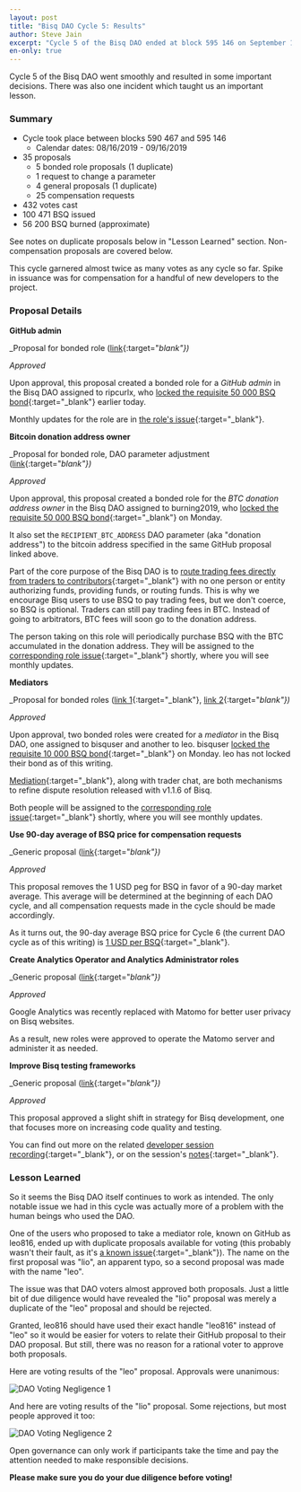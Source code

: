 ```yaml
---
layout: post
title: "Bisq DAO Cycle 5: Results"
author: Steve Jain
excerpt: "Cycle 5 of the Bisq DAO ended at block 595 146 on September 16 2019. This post covers its results, as well as an important lesson learned. <br><br>"
en-only: true
---
```


Cycle 5 of the Bisq DAO went smoothly and resulted in some important decisions. There was also one incident which taught us an important lesson.

### Summary

* Cycle took place between blocks 590 467 and 595 146
  * Calendar dates: 08/16/2019 - 09/16/2019
* 35 proposals
  * 5 bonded role proposals (1 duplicate)
  * 1 request to change a parameter
  * 4 general proposals (1 duplicate)
  * 25 compensation requests
* 432 votes cast
* 100 471 BSQ issued
* 56 200 BSQ burned (approximate)

See notes on duplicate proposals below in "Lesson Learned" section. Non-compensation proposals are covered below.

This cycle garnered almost twice as many votes as any cycle so far. Spike in issuance was for compensation for a handful of new developers to the project.

### Proposal Details

**GitHub admin**

_Proposal for bonded role ([link](https://github.com/bisq-network/proposals/issues/108){:target="_blank"})_

_Approved_

Upon approval, this proposal created a bonded role for a _GitHub admin_ in the Bisq DAO assigned to ripcurlx, who [locked the requisite 50 000 BSQ bond](https://explorer.bisq.network/tx.html?tx=5890c06cfeb80b8b987a730735c0bead52a6864f9a969dfe6309c18270e5251e){:target="_blank"} earlier today.

Monthly updates for the role are in [the role's issue](https://github.com/bisq-network/roles/issues/16){:target="_blank"}.

**Bitcoin donation address owner**

_Proposal for bonded role, DAO parameter adjustment ([link](https://github.com/bisq-network/proposals/issues/116){:target="_blank"})_

_Approved_

Upon approval, this proposal created a bonded role for the _BTC donation address owner_ in the Bisq DAO assigned to burning2019, who [locked the requisite 50 000 BSQ bond](https://explorer.bisq.network/tx.html?tx=45859e0fc3c75db969fb33e85dfd5b35c62743ba8649186ca02703d90579ac3a){:target="_blank"} on Monday.

It also set the `RECIPIENT_BTC_ADDRESS` DAO parameter (aka "donation address") to the bitcoin address specified in the same GitHub proposal linked above.

Part of the core purpose of the Bisq DAO is to [route trading fees directly from traders to contributors](https://docs.bisq.network/user-dao-intro.html#earn-and-distribute-revenue){:target="_blank"} with no one person or entity authorizing funds, providing funds, or routing funds. This is why we encourage Bisq users to use BSQ to pay trading fees, but we don't coerce, so BSQ is optional. Traders can still pay trading fees in BTC. Instead of going to arbitrators, BTC fees will soon go to the donation address.

The person taking on this role will periodically purchase BSQ with the BTC accumulated in the donation address. They will be assigned to the [corresponding role issue](https://github.com/bisq-network/roles/issues/80){:target="_blank"} shortly, where you will see monthly updates.

**Mediators**

_Proposal for bonded roles ([link 1](https://github.com/bisq-network/proposals/issues/112){:target="_blank"}, [link 2](https://github.com/bisq-network/proposals/issues/117){:target="_blank"})_

_Approved_

Upon approval, two bonded roles were created for a _mediator_ in the Bisq DAO, one assigned to bisquser and another to leo. bisquser [locked the requisite 10 000 BSQ bond](https://explorer.bisq.network/tx.html?tx=59d0249f6de5545f941d7a170e1ea36e80499d4d1f95d0035ec3ffe431dec018){:target="_blank"} on Monday. leo has not locked their bond as of this writing.

[Mediation](https://docs.bisq.network/trading-rules.html#mediation){:target="_blank"}, along with trader chat, are both mechanisms to refine dispute resolution released with v1.1.6 of Bisq.

Both people will be assigned to the [corresponding role issue](https://github.com/bisq-network/roles/issues/87){:target="_blank"} shortly, where you will see monthly updates.

**Use 90-day average of BSQ price for compensation requests**

_Generic proposal ([link](https://github.com/bisq-network/proposals/issues/114){:target="_blank"})_

_Approved_

This proposal removes the 1 USD peg for BSQ in favor of a 90-day market average. This average will be determined at the beginning of each DAO cycle, and all compensation requests made in the cycle should be made accordingly.

As it turns out, the 90-day average BSQ price for Cycle 6 (the current DAO cycle as of this writing) is [1 USD per BSQ](https://github.com/bisq-network/compensation/issues/364){:target="_blank"}.

**Create Analytics Operator and Analytics Administrator roles**

_Generic proposal ([link](https://github.com/bisq-network/proposals/issues/115){:target="_blank"})_

_Approved_

Google Analytics was recently replaced with Matomo for better user privacy on Bisq websites.

As a result, new roles were approved to operate the Matomo server and administer it as needed.

**Improve Bisq testing frameworks**

_Generic proposal ([link](https://github.com/bisq-network/proposals/issues/105){:target="_blank"})_

_Approved_

This proposal approved a slight shift in strategy for Bisq development, one that focuses more on increasing code quality and testing.

You can find out more on the related [developer session recording](https://www.youtube.com/watch?v=n3kWsRAe2qk){:target="_blank"}, or on the session's [notes](https://github.com/bisq-network/events/issues/28){:target="_blank"}.

### Lesson Learned

So it seems the Bisq DAO itself continues to work as intended. The only notable issue we had in this cycle was actually more of a problem with the human beings who used the DAO.

One of the users who proposed to take a mediator role, known on GitHub as leo816, ended up with duplicate proposals available for voting (this probably wasn't their fault, as it's [a known issue](https://github.com/bisq-network/bisq/issues/3270){:target="_blank"}). The name on the first proposal was "lio", an apparent typo, so a second proposal was made with the name "leo".

The issue was that DAO voters almost approved both proposals. Just a little bit of due diligence would have revealed the "lio" proposal was merely a duplicate of the "leo" proposal and should be rejected.

Granted, leo816 should have used their exact handle "leo816" instead of "leo" so it would be easier for voters to relate their GitHub proposal to their DAO proposal. But still, there was no reason for a rational voter to approve both proposals.

Here are voting results of the "leo" proposal. Approvals were unanimous:

![DAO Voting Negligence 1](/images/blog/dao-voting-negligence-1.png)

And here are voting results of the "lio" proposal. Some rejections, but most people approved it too:

![DAO Voting Negligence 2](/images/blog/dao-voting-negligence-2.png)

Open governance can only work if participants take the time and pay the attention needed to make responsible decisions.

**Please make sure you do your due diligence before voting!**
